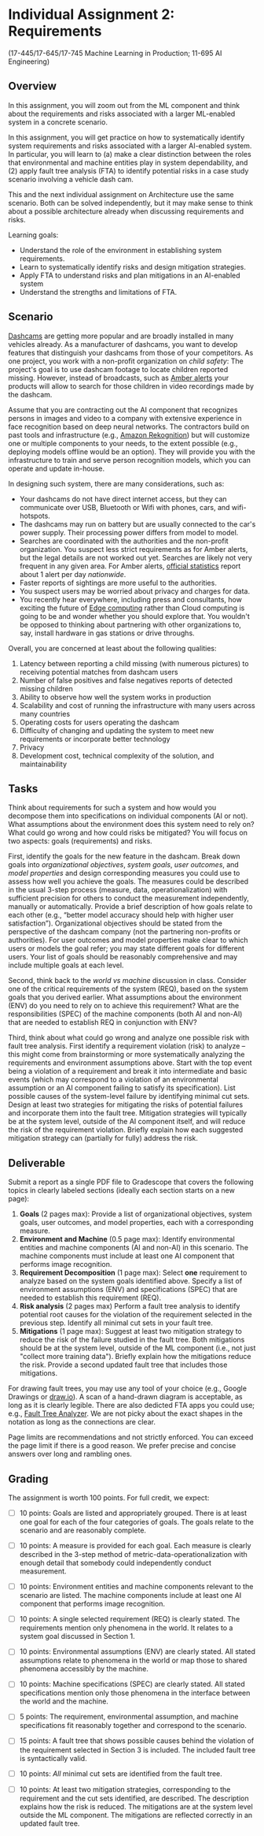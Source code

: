 # Individual Assignment 2: Requirements

(17-445/17-645/17-745 Machine Learning in Production; 11-695 AI Engineering)

## Overview

In this assignment, you will zoom out from the ML component and think about the requirements and risks associated with a larger ML-enabled system in a concrete scenario. 

In this assignment, you will get practice on how to systematically identify system requirements and risks associated with a larger AI-enabled system. In particular, you will learn to (a) make a clear distinction between the roles that environmental and machine entities play in system dependability, and (2) apply fault tree analysis (FTA) to identify potential risks in a case study scenario involving a vehicle dash cam. 

This and the next individual assignment on Architecture use the same scenario. Both can be solved independently, but it may make sense to think about a possible architecture already when discussing requirements and risks.

Learning goals:
* Understand the role of the environment in establishing system requirements.
* Learn to systematically identify risks and design mitigation strategies.
* Apply FTA to understand risks and plan mitigations in an AI-enabled system
* Understand the strengths and limitations of FTA.

## Scenario

[Dashcams](https://en.wikipedia.org/wiki/Dashcam) are getting more popular and are broadly installed in many vehicles already. As a manufacturer of dashcams, you want to develop features that distinguish your dashcams from those of your competitors. As one project, you work with a non-profit organization on *child safety*: The project's goal is to use dashcam footage to locate children reported missing. However, instead of broadcasts, such as [Amber alerts](https://en.wikipedia.org/wiki/Amber_alert) your products will allow to search for those children in video recordings made by the dashcam.

Assume that you are contracting out the AI component that recognizes persons in images and video to a company with extensive experience in face recognition based on deep neural networks. The contractors build on past tools and infrastructure (e.g., [Amazon Rekognition](https://aws.amazon.com/rekognition/)) but will customize one or multiple components to your needs, to the extent possible (e.g., deploying models offline would be an option). They will provide you with the infrastructure to train and serve person recognition models, which you can operate and update in-house.

In designing such system, there are many considerations, such as:
* Your dashcams do not have direct internet access, but they can communicate over USB, Bluetooth or Wifi with phones, cars, and wifi-hotspots.
* The dashcams may run on battery but are usually connected to the car's power supply. Their processing power differs from model to model.
* Searches are coordinated with the authorities and the non-profit organization. You suspect less strict requirements as for Amber alerts, but the legal details are not worked out yet. Searches are likely not very frequent in any given area. For Amber alerts, [official statistics](https://amberalert.gov/statistics.htm) report about 1 alert per day *nationwide*.
* Faster reports of sightings are more useful to the authorities.
* You suspect users may be worried about privacy and charges for data.
* You recently hear everywhere, including press and consultants, how exciting the future of [Edge computing](https://en.wikipedia.org/wiki/Edge_computing) rather than Cloud computing is going to be and wonder whether you should explore that. You wouldn't be opposed to thinking about partnering with other organizations to, say, install hardware in gas stations or drive throughs.

Overall, you are concerned at least about the following qualities:

1. Latency between reporting a child missing (with numerous pictures) to receiving potential matches from dashcam users
2. Number of false positives and false negatives reports of detected missing children
3. Ability to observe how well the system works in production
4. Scalability and cost of running the infrastructure with many users across many countries
5. Operating costs for users operating the dashcam
6. Difficulty of changing and updating the system to meet new requirements or incorporate better technology
7. Privacy
8. Development cost, technical complexity of the solution, and maintainability

## Tasks

Think about requirements for such a system and how would you decompose them into specifications on individual components (AI or not). What assumptions about the environment does this system need to rely on? What could go wrong and how could risks be mitigated? You will focus on two aspects: goals (requirements) and risks.

First, identify the goals for the new feature in the dashcam. Break down goals into *organizational objectives*, *system goals*, *user outcomes*, and *model properties* and design corresponding measures you could use to assess how well you achieve the goals. The measures could be described in the usual 3-step process (measure, data, operationalization) with sufficient precision for others to conduct the measurement independently, manually or automatically. Provide a brief description of how goals relate to each other (e.g., “better model accuracy should help with higher user satisfaction”). Organizational objectives should be stated from the perspective of the dashcam company (not the partnering non-profits or authorities).  For user outcomes and model properties make clear to which users or models the goal refer; you may state different goals for different users. Your list of goals should be reasonably comprehensive and may include multiple goals at each level.

Second, think back to the *world vs machine* discussion in class. Consider one of the critical requirements of the system (REQ), based on the system goals that you derived earlier. What assumptions about the environment (ENV) do you need to rely on to achieve this requirement? What are the responsibilities (SPEC) of the machine components (both AI and non-AI) that are needed to establish REQ in conjunction with ENV?

Third, think about what could go wrong and analyze one possible risk with fault tree analysis. First identify a requirement violation (risk) to analyze – this might come from brainstorming or more systematically analyzing the requirements and environment assumptions above. Start with the top event being a violation of a requirement and break it into intermediate and basic events (which may correspond to a violation of an environmental assumption or an AI component failing to satisfy its specification). List possible causes of the system-level failure by identifying minimal cut sets. Design at least two strategies for mitigating the risks of potential failures and incorporate them into the fault tree. Mitigation strategies will typically be at the system level, outside of the AI component itself, and will reduce the risk of the requirement violation. Briefly explain how each suggested mitigation strategy can (partially for fully) address the risk.



## Deliverable

Submit a report as a single PDF file to Gradescope that covers the following topics in clearly labeled sections (ideally each section starts on a new page):

1. **Goals** (2 pages max): Provide a list of organizational objectives, system goals, user outcomes, and model properties, each with a corresponding measure.
2. **Environment and Machine** (0.5 page max): Identify environmental entities and machine components (AI and non-AI) in this scenario. The machine components must include at least one AI component that performs image recognition.
3. **Requirement Decomposition** (1 page max): Select **one** requirement to analyze based on the system goals identified above. Specify a list of environment assumptions (ENV) and specifications (SPEC) that are needed to establish this requirement (REQ).
4. **Risk analysis** (2 pages max) Perform a fault tree analysis to identify potential root causes for the violation of the requirement selected in the previous step. Identify all minimal cut sets in your fault tree. 
5. **Mitigations** (1 page max): Suggest at least two mitigation strategy to reduce the risk of the failure studied in the fault tree. Both mitigations should be at the system level, outside of the ML component (i.e., not just "collect more training data"). Briefly explain how the mitigations reduce the risk. Provide a second updated fault tree that includes those mitigations.

For drawing fault trees, you may use any tool of your choice (e.g., Google Drawings or [draw.io](https://app.diagrams.net/)). A scan of a hand-drawn diagram is acceptable, as long as it is clearly legible. There are also dedicted FTA apps you could use; e.g., [Fault Tree Analyzer](https://www.fault-tree-analysis-software.com). We are not picky about the exact shapes in the notation as long as the connections are clear.

Page limits are recommendations and not strictly enforced. You can exceed the page limit if there is a good reason. We prefer precise and concise answers over long and rambling ones.

## Grading

The assignment is worth 100 points. For full credit, we expect:

* [ ] 10 points: Goals are listed and appropriately grouped. There is at least one goal for each of the four categories of goals. The goals relate to the scenario and are reasonably complete.
* [ ] 10 points: A measure is provided for each goal. Each measure is clearly described in the 3-step method of metric-data-operationalization with enough detail that somebody could independently conduct measurement.
* [ ] 10 points: Environment entities and machine components relevant to the scenario are listed. The machine components include at least one AI component that performs image recognition.
* [ ] 10 points: A single selected requirement (REQ) is clearly stated. The requirements mention only phenomena in the world. It relates to a system goal discussed in Section 1.
* [ ] 10 points: Environmental assumptions (ENV) are clearly stated. All stated assumptions relate to phenomena in the world or map those to shared phenomena accessibly by the machine.
* [ ] 10 points: Machine specifications (SPEC) are clearly stated. All stated specifications mention only those phenomena in the interface between the world and the machine.
* [ ] 5 points: The requirement, environmental assumption, and machine specifications fit reasonably together and correspond to the scenario.
* [ ] 15 points: A fault tree that shows possible causes behind the violation of the requirement selected in Section 3 is included. The included fault tree is syntactically valid.
* [ ] 10 points: *All* minimal cut sets are identified from the fault tree.
* [ ] 10 points: At least two mitigation strategies, corresponding to the requirement and the cut sets identified, are described. The description explains how the risk is reduced. The mitigations are at the system level outside the ML component. The mitigations are reflected correctly in an updated fault tree.

